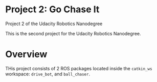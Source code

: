 # Project 2: Go Chase It
Project 2 of the Udacity Robotics Nanodegree

This is the second project for the Udacity Robotics Nanodegree.


# Overview
THis project consists of 2 ROS packages located inside the ```catkin_ws``` workspace: ```drive_bot```, and ```ball_chaser```.
